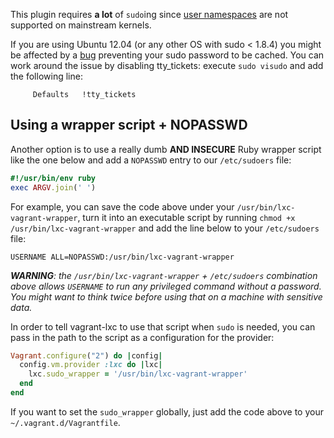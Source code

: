 This plugin requires **a lot** of `sudo`ing since [user namespaces](https://wiki.ubuntu.com/UserNamespace)
are not supported on mainstream kernels.

If you are using Ubuntu 12.04 (or any other OS with sudo < 1.8.4) you
might be affected by a [bug](http://www.sudo.ws/repos/sudo/file/c158df7cd9d2/NEWS#l523)
preventing your sudo password to be cached. You can work around the issue by
disabling tty_tickets: execute `sudo visudo` and add the following line:

```
     Defaults   !tty_tickets
```

## Using a wrapper script + NOPASSWD

Another option is to use a really dumb **AND INSECURE** Ruby wrapper script like the one below and add
a `NOPASSWD` entry to our `/etc/sudoers` file:

```ruby
#!/usr/bin/env ruby
exec ARGV.join(' ')
```

For example, you can save the code above under your `/usr/bin/lxc-vagrant-wrapper`,
turn it into an executable script by running `chmod +x /usr/bin/lxc-vagrant-wrapper`
and add the line below to your `/etc/sudoers` file:

```
USERNAME ALL=NOPASSWD:/usr/bin/lxc-vagrant-wrapper
```

*__WARNING__: the `/usr/bin/lxc-vagrant-wrapper` + `/etc/sudoers` combination
above allows `USERNAME` to run any privileged command without a password. You
might want to think twice before using that on a machine with sensitive data.*

In order to tell vagrant-lxc to use that script when `sudo` is needed, you can
pass in the path to the script as a configuration for the provider:

```ruby
Vagrant.configure("2") do |config|
  config.vm.provider :lxc do |lxc|
    lxc.sudo_wrapper = '/usr/bin/lxc-vagrant-wrapper'
  end
end
```

If you want to set the `sudo_wrapper` globally, just add the code above to your
`~/.vagrant.d/Vagrantfile`.
